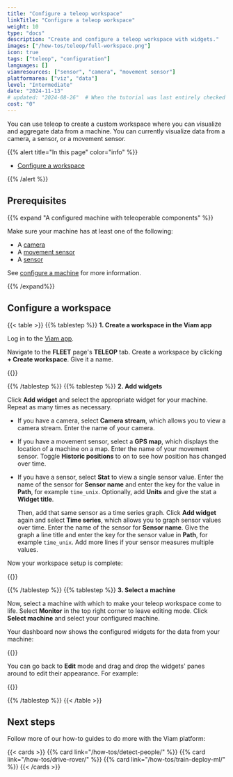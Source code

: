 ```yaml
---
title: "Configure a teleop workspace"
linkTitle: "Configure a teleop workspace"
weight: 10
type: "docs"
description: "Create and configure a teleop workspace with widgets."
images: ["/how-tos/teleop/full-workspace.png"]
icon: true
tags: ["teleop", "configuration"]
languages: []
viamresources: ["sensor", "camera", "movement sensor"]
platformarea: ["viz", "data"]
level: "Intermediate"
date: "2024-11-13"
# updated: "2024-08-26"  # When the tutorial was last entirely checked
cost: "0"
---
```


You can use teleop to create a custom workspace where you can visualize and aggregate data from a machine.
You can currently visualize data from a camera, a sensor, or a movement sensor.

{{% alert title="In this page" color="info" %}}

- [Configure a workspace](#configure-a-workspace)

{{% /alert %}}

## Prerequisites

{{% expand "A configured machine with teleoperable components" %}}

Make sure your machine has at least one of the following:

- A [camera](/components/camera/)
- A [movement sensor](/components/movement-sensor/)
- A [sensor](/components/sensor/)

See [configure a machine](/how-tos/configure/) for more information.

{{% /expand%}}

## Configure a workspace

{{< table >}}
{{% tablestep %}}
**1. Create a workspace in the Viam app**

Log in to the [Viam app](https://app.viam.com/).

Navigate to the **FLEET** page's **TELEOP** tab.
Create a workspace by clicking **+ Create workspace**.
Give it a name.

{{<imgproc src="/how-tos/teleop/blank-workspace.png" resize="800x" style="width: 500px" class="fill aligncenter imgzoom" declaredimensions=true alt="Blank teleop page.">}}

{{% /tablestep %}}
{{% tablestep %}}
**2. Add widgets**

Click **Add widget** and select the appropriate widget for your machine.
Repeat as many times as necessary.

- If you have a camera, select **Camera stream**, which allows you to view a camera stream.
  Enter the name of your camera.

- If you have a movement sensor, select a **GPS map**, which displays the location of a machine on a map.
  Enter the name of your movement sensor.
  Toggle **Historic positions** to on to see how position has changed over time.

- If you have a sensor, select **Stat** to view a single sensor value.
  Enter the name of the sensor for **Sensor name** and enter the key for the value in **Path**, for example `time_unix`.
  Optionally, add **Units** and give the stat a **Widget title**.

  Then, add that same sensor as a time series graph.
  Click **Add widget** again and select **Time series**, which allows you to graph sensor values over time.
  Enter the name of the sensor for **Sensor name**.
  Give the graph a line title and enter the key for the sensor value in **Path**, for example `time_unix`.
  Add more lines if your sensor measures multiple values.

Now your workspace setup is complete:

{{<imgproc src="/how-tos/teleop/configured-workspace.png" resize="700x" style="width: 500px" class="fill aligncenter" declaredimensions=true alt="Teleop workspace with values configured for each of the four widgets.">}}

{{% /tablestep %}}
{{% tablestep %}}
**3. Select a machine**

Now, select a machine with which to make your teleop workspace come to life.
Select **Monitor** in the top right corner to leave editing mode.
Click **Select machine** and select your configured machine.

Your dashboard now shows the configured widgets for the data from your machine:

{{<imgproc src="/how-tos/teleop/full-workspace.png" resize="900x" style="width: 500px" class="fill aligncenter imgzoom" declaredimensions=true alt="Teleop workspace with values configured for each of the four widgets on monitor mode.">}}

You can go back to **Edit** mode and drag and drop the widgets' panes around to edit their appearance.
For example:

{{<imgproc src="/how-tos/teleop/four-panes.png" resize="900x" style="width: 500px" class="fill aligncenter imgzoom" declaredimensions=true alt="Teleop workspace with values configured for each of the four widgets on monitor mode with four panes.">}}

{{% /tablestep %}}
{{< /table >}}

## Next steps

Follow more of our how-to guides to do more with the Viam platform:

{{< cards >}}
{{% card link="/how-tos/detect-people/" %}}
{{% card link="/how-tos/drive-rover/" %}}
{{% card link="/how-tos/train-deploy-ml/" %}}
{{< /cards >}}
